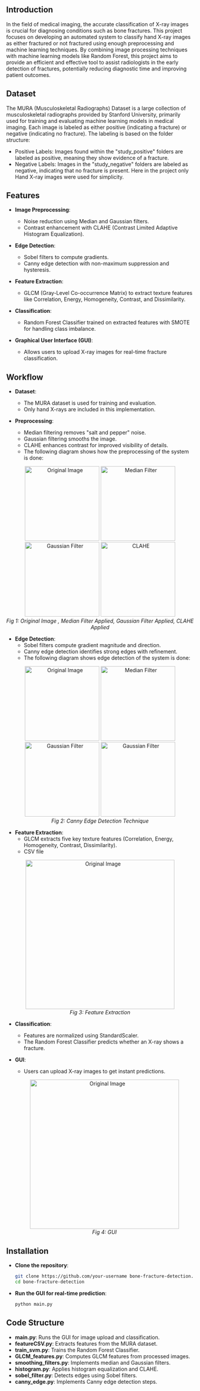 
## Introduction

In the field of medical imaging, the accurate classification of X-ray images is crucial for diagnosing conditions such as bone fractures. This project focuses on developing an automated system to classify hand X-ray images as either fractured or not fractured using enough preprocessing and machine learning techniques. By combining image processing techniques with machine learning models like Random Forest, this project aims to provide an efficient and effective tool to assist radiologists in the early detection of fractures, potentially reducing diagnostic time and improving patient outcomes.
## Dataset

The MURA (Musculoskeletal Radiographs) Dataset is a large collection of musculoskeletal radiographs provided by Stanford University, primarily used for training and evaluating machine learning models in medical imaging.
Each image is labeled as either positive (indicating a fracture) or negative (indicating no fracture). The labeling is based on the folder structure:

-  Positive Labels: Images found within the "study_positive" folders are labeled as positive, meaning they show evidence of a fracture.
-	Negative Labels: Images in the "study_negative" folders are labeled as negative, indicating that no fracture is present.
Here in the project only Hand X-ray images were used for simplicity.


## Features

- **Image Preprocessing**:
  - Noise reduction using Median and Gaussian filters.
  - Contrast enhancement with CLAHE (Contrast Limited Adaptive Histogram Equalization).

- **Edge Detection**:
  - Sobel filters to compute gradients.
  - Canny edge detection with non-maximum suppression and hysteresis.

- **Feature Extraction**:
  - GLCM (Gray-Level Co-occurrence Matrix) to extract texture features like Correlation, Energy, Homogeneity, Contrast, and Dissimilarity.

- **Classification**:
  - Random Forest Classifier trained on extracted features with SMOTE for handling class imbalance.

- **Graphical User Interface (GUI)**:
  - Allows users to upload X-ray images for real-time fracture classification.
## Workflow

- **Dataset**:
   - The MURA dataset is used for training and evaluation.
   - Only hand X-rays are included in this implementation.

- **Preprocessing**:
   - Median filtering removes "salt and pepper" noise.
   - Gaussian filtering smooths the image.
   - CLAHE enhances contrast for improved visibility of details.
   - The following diagram shows how the preprocessing of the system is done:

<p align="center">
  <span>
    <img src="images/1_original.png" alt="Original Image" width="200">
  </span>
  <span>
    <img src="images/2_median.png" alt="Median Filter" width="200">
  </span>
  <span>
    <img src="images/3_gaussian.png" alt="Gaussian Filter" width="200">
  </span>
  <span>
    <img src="images/4_CLAHE.png" alt="CLAHE" width="200">
  </span>
    <br>
    <em>Fig 1: Original Image , Median Filter Applied, Gaussian Filter Applied, CLAHE Applied</em>
</p>

- **Edge Detection**:
   - Sobel filters compute gradient magnitude and direction.
   - Canny edge detection identifies strong edges with refinement.
    - The following diagram shows edge detection of the system is done:

<p align="center">
  <span>
    <img src="images/5_sobel.png" alt="Original Image" width="200">
  </span>
  <span>
    <img src="images/6_nonmax.png" alt="Median Filter" width="200">
  </span>
  <span>
    <img src="images/7_thresholding.png" alt="Gaussian Filter" width="200">
  </span>
  <span>
    <img src="images/8_canny.png" alt="Gaussian Filter" width="200">
  </span>
    <br>
    <em>Fig 2: Canny Edge Detection Technique </em>
</p>

- **Feature Extraction**:
   - GLCM extracts five key texture features (Correlation, Energy, Homogeneity, Contrast, Dissimilarity).
   - CSV file
  
<p align="center">
  <span>
    <img src="images/image.png" alt="Original Image" width="400">
  </span>
    <br>
    <em>Fig 3: Feature Extraction </em>
</p>


- **Classification**:
   - Features are normalized using StandardScaler.
   - The Random Forest Classifier predicts whether an X-ray shows a fracture.

- **GUI**:
   - Users can upload X-ray images to get instant predictions.
     
  <p align="center">
  <span>
    <img src="images/GUI.png" alt="Original Image" width="400">
  </span>
    <br>
    <em>Fig 4: GUI </em>
</p>   

## Installation

- **Clone the repository**:
   ```bash
   git clone https://github.com/your-username bone-fracture-detection.git
   cd bone-fracture-detection
- **Run the GUI for real-time prediction**:
   ```bash
   python main.py

## Code Structure

- **main.py**: Runs the GUI for image upload and classification.
- **featureCSV.py**: Extracts features from the MURA dataset.
- **train_svm.py**: Trains the Random Forest Classifier.
- **GLCM_features.py**: Computes GLCM features from processed images.
- **smoothing_filters.py**: Implements median and Gaussian filters.
- **histogram.py**: Applies histogram equalization and CLAHE.
- **sobel_filter.py**: Detects edges using Sobel filters.
- **canny_edge.py**: Implements Canny edge detection steps.

